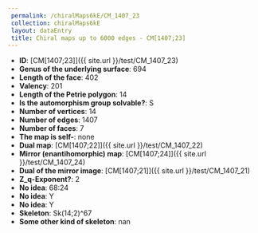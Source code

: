 ```yaml
--- 
 permalink: /chiralMaps6kE/CM_1407_23 
 collection: chiralMaps6kE
 layout: dataEntry
 title: Chiral maps up to 6000 edges - CM[1407;23]
---
```


- **ID**: [CM[1407;23]]({{ site.url }}/test/CM_1407_23)
- **Genus of the underlying surface**: 694
- **Length of the face**: 402
- **Valency**: 201
- **Length of the Petrie polygon**: 14
- **Is the automorphism group solvable?**: S
- **Number of vertices**: 14
- **Number of edges**: 1407
- **Number of faces**: 7
- **The map is self-**: none
- **Dual map**: [CM[1407;22]]({{ site.url }}/test/CM_1407_22)
- **Mirror (enantihomorphic) map**: [CM[1407;24]]({{ site.url }}/test/CM_1407_24)
- **Dual of the mirror image**: [CM[1407;21]]({{ site.url }}/test/CM_1407_21)
- **Z_q-Exponent?**: 2
- **No idea**:  68:24
- **No idea**: Y
- **No idea**: Y
- **Skeleton**: Sk(14;2)^67
- **Some other kind of skeleton**: nan
